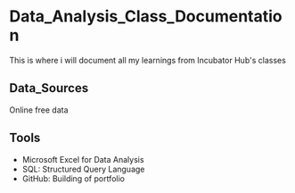# Data_Analysis_Class_Documentation
This is where i will document all my learnings from Incubator Hub's classes
## Data_Sources
Online free data
## Tools
- Microsoft Excel for Data Analysis
- SQL: Structured Query Language
- GitHub: Building of portfolio
